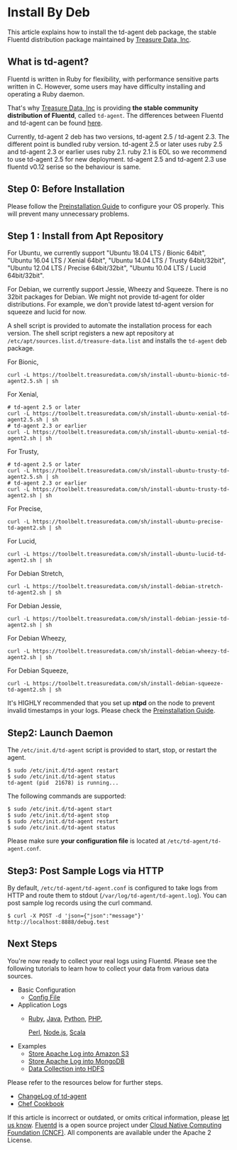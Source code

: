 # Install By Deb

This article explains how to install the td-agent deb package, the stable Fluentd distribution package maintained by [Treasure Data, Inc](http://www.treasuredata.com/).

## What is td-agent?

Fluentd is written in Ruby for flexibility, with performance sensitive parts written in C. However, some users may have difficulty installing and operating a Ruby daemon.

That's why [Treasure Data, Inc](http://www.treasuredata.com/) is providing **the stable community distribution of Fluentd**, called `td-agent`. The differences between Fluentd and td-agent can be found [here](https://www.fluentd.org/faqs).

Currently, td-agent 2 deb has two versions, td-agent 2.5 / td-agent 2.3. The different point is bundled ruby version. td-agent 2.5 or later uses ruby 2.5 and td-agent 2.3 or earlier uses ruby 2.1. ruby 2.1 is EOL so we recommend to use td-agent 2.5 for new deployment. td-agent 2.5 and td-agent 2.3 use fluentd v0.12 serise so the behaviour is same.

## Step 0: Before Installation

Please follow the [Preinstallation Guide](before-install.md) to configure your OS properly. This will prevent many unnecessary problems.

## Step 1 : Install from Apt Repository

For Ubuntu, we currently support "Ubuntu 18.04 LTS / Bionic 64bit", "Ubuntu 16.04 LTS / Xenial 64bit", "Ubuntu 14.04 LTS / Trusty 64bit/32bit", "Ubuntu 12.04 LTS / Precise 64bit/32bit", "Ubuntu 10.04 LTS / Lucid 64bit/32bit".

For Debian, we currently support Jessie, Wheezy and Squeeze. There is no 32bit packages for Debian. We might not provide td-agent for older distributions. For example, we don't provide latest td-agent version for squeeze and lucid for now.

A shell script is provided to automate the installation process for each version. The shell script registers a new apt repository at `/etc/apt/sources.list.d/treasure-data.list` and installs the `td-agent` deb package.

For Bionic,

```text
curl -L https://toolbelt.treasuredata.com/sh/install-ubuntu-bionic-td-agent2.5.sh | sh
```

For Xenial,

```text
# td-agent 2.5 or later
curl -L https://toolbelt.treasuredata.com/sh/install-ubuntu-xenial-td-agent2.5.sh | sh
# td-agent 2.3 or earlier
curl -L https://toolbelt.treasuredata.com/sh/install-ubuntu-xenial-td-agent2.sh | sh
```

For Trusty,

```text
# td-agent 2.5 or later
curl -L https://toolbelt.treasuredata.com/sh/install-ubuntu-trusty-td-agent2.5.sh | sh
# td-agent 2.3 or earlier
curl -L https://toolbelt.treasuredata.com/sh/install-ubuntu-trusty-td-agent2.sh | sh
```

For Precise,

```text
curl -L https://toolbelt.treasuredata.com/sh/install-ubuntu-precise-td-agent2.sh | sh
```

For Lucid,

```text
curl -L https://toolbelt.treasuredata.com/sh/install-ubuntu-lucid-td-agent2.sh | sh
```

For Debian Stretch,

```text
curl -L https://toolbelt.treasuredata.com/sh/install-debian-stretch-td-agent2.sh | sh
```

For Debian Jessie,

```text
curl -L https://toolbelt.treasuredata.com/sh/install-debian-jessie-td-agent2.sh | sh
```

For Debian Wheezy,

```text
curl -L https://toolbelt.treasuredata.com/sh/install-debian-wheezy-td-agent2.sh | sh
```

For Debian Squeeze,

```text
curl -L https://toolbelt.treasuredata.com/sh/install-debian-squeeze-td-agent2.sh | sh
```

It's HIGHLY recommended that you set up **ntpd** on the node to prevent invalid timestamps in your logs. Please check the [Preinstallation Guide](before-install.md).

## Step2: Launch Daemon

The `/etc/init.d/td-agent` script is provided to start, stop, or restart the agent.

```text
$ sudo /etc/init.d/td-agent restart
$ sudo /etc/init.d/td-agent status
td-agent (pid  21678) is running...
```

The following commands are supported:

```text
$ sudo /etc/init.d/td-agent start
$ sudo /etc/init.d/td-agent stop
$ sudo /etc/init.d/td-agent restart
$ sudo /etc/init.d/td-agent status
```

Please make sure **your configuration file** is located at `/etc/td-agent/td-agent.conf`.

## Step3: Post Sample Logs via HTTP

By default, `/etc/td-agent/td-agent.conf` is configured to take logs from HTTP and route them to stdout \(`/var/log/td-agent/td-agent.log`\). You can post sample log records using the curl command.

```text
$ curl -X POST -d 'json={"json":"message"}' http://localhost:8888/debug.test
```

## Next Steps

You're now ready to collect your real logs using Fluentd. Please see the following tutorials to learn how to collect your data from various data sources.

* Basic Configuration
  * [Config File](../configuration/config-file.md)
* Application Logs
  * [Ruby](ruby.md), [Java](java.md), [Python](python.md), [PHP](php.md),

    [Perl](perl.md), [Node.js](nodejs.md), [Scala](scala.md)
* Examples
  * [Store Apache Log into Amazon S3](apache-to-s3.md)
  * [Store Apache Log into MongoDB](apache-to-mongodb.md)
  * [Data Collection into HDFS](http-to-hdfs.md)

Please refer to the resources below for further steps.

* [ChangeLog of td-agent](http://docs.treasuredata.com/articles/td-agent-changelog)
* [Chef Cookbook](https://github.com/treasure-data/chef-td-agent/)

If this article is incorrect or outdated, or omits critical information, please [let us know](https://github.com/fluent/fluentd-docs-gitbook/issues?state=open). [Fluentd](http://www.fluentd.org/) is a open source project under [Cloud Native Computing Foundation \(CNCF\)](https://cncf.io/). All components are available under the Apache 2 License.

